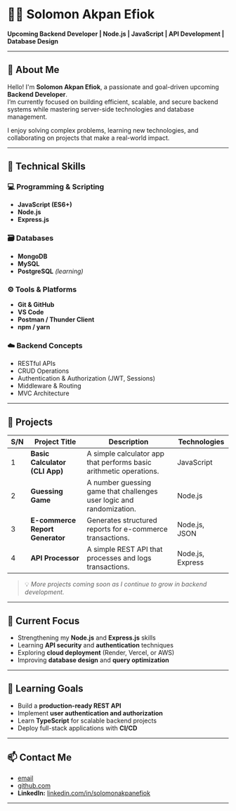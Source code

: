 # 👨‍💻 Solomon Akpan Efiok

**Upcoming Backend Developer | Node.js | JavaScript | API Development | Database Design**

---

## 🚀 About Me

Hello! I'm **Solomon Akpan Efiok**, a passionate and goal-driven upcoming **Backend Developer**.  
I’m currently focused on building efficient, scalable, and secure backend systems while mastering server-side technologies and database management.  

I enjoy solving complex problems, learning new technologies, and collaborating on projects that make a real-world impact.

---

## 🧩 Technical Skills

### 💻 Programming & Scripting
- **JavaScript (ES6+)**
- **Node.js**
- **Express.js**

### 🗃️ Databases
- **MongoDB**
- **MySQL**
- **PostgreSQL** *(learning)*

### ⚙️ Tools & Platforms
- **Git & GitHub**
- **VS Code**
- **Postman / Thunder Client**
- **npm / yarn**

### ☁️ Backend Concepts
- RESTful APIs  
- CRUD Operations  
- Authentication & Authorization (JWT, Sessions)  
- Middleware & Routing  
- MVC Architecture  

---

## 📂 Projects

| S/N | Project Title | Description | Technologies |
|-----|----------------|--------------|---------------|
| 1 | **Basic Calculator (CLI App)** | A simple calculator app that performs basic arithmetic operations. | JavaScript |
| 2 | **Guessing Game** | A number guessing game that challenges user logic and randomization. | Node.js |
| 3 | **E-commerce Report Generator** | Generates structured reports for e-commerce transactions. | Node.js, JSON |
| 4 | **API Processor** | A simple REST API that processes and logs transactions. | Node.js, Express |

> 💡 *More projects coming soon as I continue to grow in backend development.*

---

## 🎯 Current Focus

- Strengthening my **Node.js** and **Express.js** skills  
- Learning **API security** and **authentication** techniques  
- Exploring **cloud deployment** (Render, Vercel, or AWS)  
- Improving **database design** and **query optimization**

---

## 🧠 Learning Goals

- Build a **production-ready REST API**  
- Implement **user authentication and authorization**  
- Learn **TypeScript** for scalable backend projects  
- Deploy full-stack applications with **CI/CD**

---

## 📫 Contact Me

- [email](solomanakpan2011@gmail.com)
- [github.com](https://github.com/solomonakpan2011)
- **LinkedIn:** [linkedin.com/in/solomonakpanefiok](https://linkedin.com/in/solomonakpanefiok)

---
